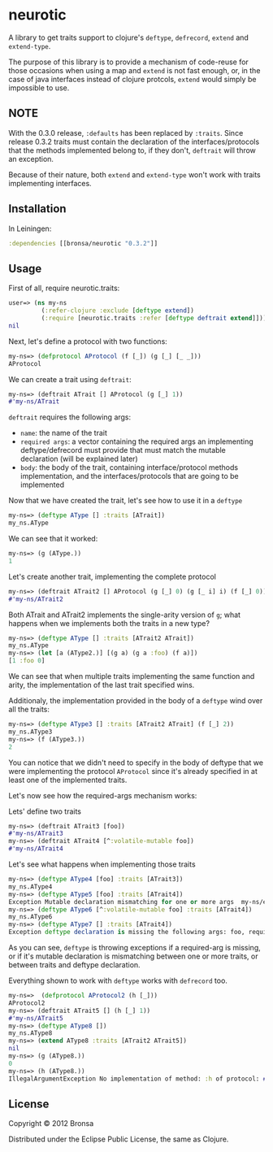 # neurotic

A library to get traits support to clojure's `deftype`, `defrecord`, `extend` and `extend-type`.

The purpose of this library is to provide a mechanism of code-reuse for those occasions when using a map and `extend` is not fast enough, or, in the case of java interfaces instead of clojure protcols, `extend` would simply be impossible to use.

## NOTE

With the 0.3.0 release, `:defaults` has been replaced by `:traits`.
Since release 0.3.2 traits must contain the declaration of the interfaces/protocols that the methods implemented belong to, if they don't, `deftrait` will throw an exception.

Because of their nature, both `extend` and `extend-type` won't work with traits implementing interfaces.

## Installation

In Leiningen:

```clojure
:dependencies [[bronsa/neurotic "0.3.2"]]
```

## Usage

First of all, require neurotic.traits:

```clojure
user=> (ns my-ns
         (:refer-clojure :exclude [deftype extend])
         (:require [neurotic.traits :refer [deftype deftrait extend]]))
nil
```
Next, let's define a protocol with two functions:
```clojure
my-ns=> (defprotocol AProtocol (f [_]) (g [_] [_ _]))
AProtocol
```
We can create a trait using `deftrait`:
```clojure
my-ns=> (deftrait ATrait [] AProtocol (g [_] 1))
#'my-ns/ATrait
```
`deftrait` requires the following args: 
* `name`: the name of the trait
* `required args`: a vector containing the required args an implementing deftype/defrecord must provide that must match the mutable declaration (will be explained later)
* `body`: the body of the trait, containing interface/protocol methods implementation, and the interfaces/protocols that are going to be implemented 

Now that we have created the trait, let's see how to use it in a `deftype`
```clojure
my-ns=> (deftype AType [] :traits [ATrait])
my_ns.AType
```

We can see that it worked:
```clojure
my-ns=> (g (AType.))
1
```

Let's create another trait, implementing the complete protocol

```clojure
my-ns=> (deftrait ATrait2 [] AProtocol (g [_] 0) (g [_ i] i) (f [_] 0))
#'my-ns/ATrait2
```

Both ATrait and ATrait2 implements the single-arity version of `g`; what happens when we implements both the traits in a new type?

```clojure
my-ns=> (deftype AType [] :traits [ATrait2 ATrait])
my_ns.AType
my-ns=> (let [a (AType2.)] [(g a) (g a :foo) (f a)]) 
[1 :foo 0]
```

We can see that when multiple traits implementing the same function and arity, the implementation of the last trait specified wins.

Additionaly, the implementation provided in the body of a `deftype` wind over all the traits:
```clojure
my-ns=> (deftype AType3 [] :traits [ATrait2 ATrait] (f [_] 2))
my_ns.AType3
my-ns=> (f (AType3.))
2
```
You can notice that we didn't need to specify in the body of deftype that we were implementing the protocol `AProtocol` since it's already specified in at least one of the implemented traits.

Let's now see how the required-args mechanism works:

Lets' define two traits
```clojure
my-ns=> (deftrait ATrait3 [foo])
#'my-ns/ATrait3
my-ns=> (deftrait ATrait4 [^:volatile-mutable foo])
#'my-ns/ATrait4
```

Let's see what happens when implementing those traits
```clojure
my-ns=> (deftype AType4 [foo] :traits [ATrait3])
my_ns.AType4
my-ns=> (deftype AType5 [foo] :traits [ATrait4])
Exception Mutable declaration mismatching for one or more args  my-ns/eval960 (NO_SOURCE_FILE:1)
my-ns=> (deftype AType6 [^:volatile-mutable foo] :traits [ATrait4])
my_ns.AType6
my-ns=> (deftype AType7 [] :traits [ATrait4])
Exception deftype declaration is missing the following args: foo, required by one or more implementing traits  my-ns/eval967 (NO_SOURCE_FILE:1)
```

As you can see, `deftype` is throwing exceptions if a required-arg is missing, or if it's mutable declaration is mismatching between one or more traits, or between traits and deftype declaration.

Everything shown to work with `deftype` works with `defrecord` too.

```clojure
my-ns=>  (defprotocol AProtocol2 (h [_]))
AProtocol2
my-ns=> (deftrait ATrait5 [] (h [_] 1))
#'my-ns/ATrait5
my-ns=> (deftype AType8 [])
my_ns.AType8
my-ns=> (extend AType8 :traits [ATrait2 ATrait5])
nil
my-ns=> (g (AType8.))
0
my-ns=> (h (AType8.))
IllegalArgumentException No implementation of method: :h of protocol: #'my-ns/AProtocol2 found for class: my_ns.AType8  clojure.core/-cache-protocol-fn (core_deftype.clj:527)
```

## License

Copyright © 2012 Bronsa

Distributed under the Eclipse Public License, the same as Clojure.
